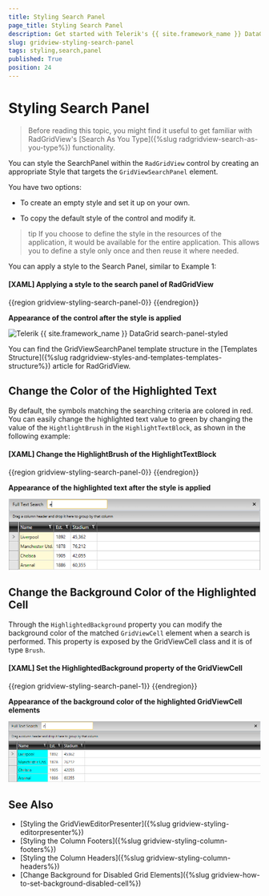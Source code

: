 ```yaml
---
title: Styling Search Panel
page_title: Styling Search Panel
description: Get started with Telerik's {{ site.framework_name }} DataGrid and learn how to create an appropriate style targeting the SearchPanel element.
slug: gridview-styling-search-panel
tags: styling,search,panel
published: True
position: 24
---
```


# Styling Search Panel

>Before reading this topic, you might find it useful to get familiar with RadGridView's [Search As You Type]({%slug radgridview-search-as-you-type%}) functionality.

You can style the SearchPanel within the `RadGridView` control by creating an appropriate Style that targets the `GridViewSearchPanel` element.
 
You have two options:

* To create an empty style and set it up on your own.

* To copy the default style of the control and modify it.

>tip If you choose to define the style in the resources of the application, it would be available for the entire application. This allows you to define a style only once and then reuse it where needed.

You can apply a style to the Search Panel, similar to Example 1:

#### __[XAML] Applying a style to the search panel of RadGridView__
{{region gridview-styling-search-panel-0}}
	<Style TargetType="telerik:GridViewSearchPanel">
            <Setter Property="FontSize" Value="20"></Setter>
            <Setter Property="FontWeight" Value="Bold"></Setter>
            <Setter Property="Height" Value="50"></Setter>
	</Style>
{{endregion}}

__Appearance of the control after the style is applied__

![Telerik {{ site.framework_name }} DataGrid search-panel-styled](images/search-panel-styled.PNG)

You can find the GridViewSearchPanel template structure in the [Templates Structure]({%slug radgridview-styles-and-templates-templates-structure%}) article for RadGridView.

## Change the Color of the Highlighted Text 

By default, the symbols matching the searching criteria are colored in red. You can easily change the highlighted text value to green by changing the value of the `HightlightBrush` in the `HighlightTextBlock`, as shown in the following example:

#### __[XAML] Change the HighlightBrush of the HighlightTextBlock__
{{region gridview-styling-search-panel-0}}
    <!-- If you use NoXaml dlls set the BasedOn property of the Style: BasedOn="{StaticResource HighlightTextBlockStyle}" -->
	<Style TargetType="telerik:HighlightTextBlock">
			<Setter Property="HighlightBrush" Value="Green"/>		
	</Style> 
{{endregion}}

__Appearance of the highlighted text after the style is applied__

![Telerik {{ site.framework_name }} DataGrid search-panel-highlight-color](images/search-panel-highlight-color.png)

## Change the Background Color of the Highlighted Cell

Through the `HighlightedBackground` property you can modify the background color of the matched `GridViewCell` element when a search is performed. This property is exposed by the GridViewCell class and it is of type `Brush`.

#### __[XAML] Set the HighlightedBackground property of the GridViewCell__
{{region gridview-styling-search-panel-1}}
    <!-- If you use NoXaml dlls set the BasedOn property of the Style: BasedOn="{StaticResource GridViewCellStyle}" -->
	<Style TargetType="telerik:GridViewCell">
	    <Setter Property="HighlightedBackground" Value="Cyan"/>
	</Style>
{{endregion}}

__Appearance of the background color of the highlighted GridViewCell elements__

![Telerik {{ site.framework_name }} DataGrid search-panel-highlight-cell-background-color](images/search-panel-highlight-cell-background-color.png)

## See Also
 * [Styling the GridViewEditorPresenter]({%slug gridview-styling-editorpresenter%})
 * [Styling the Column Footers]({%slug gridview-styling-column-footers%})
 * [Styling the Column Headers]({%slug gridview-styling-column-headers%})
 * [Change Background for Disabled Grid Elements]({%slug gridview-how-to-set-background-disabled-cell%})
